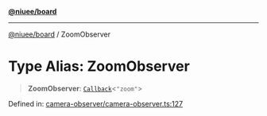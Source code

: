 [**@niuee/board**](../README.md)

***

[@niuee/board](../globals.md) / ZoomObserver

# Type Alias: ZoomObserver

> **ZoomObserver**: [`Callback`](Callback.md)\<`"zoom"`\>

Defined in: [camera-observer/camera-observer.ts:127](https://github.com/niuee/board/blob/e6c1edcccf6525a0cc9088782c7c4653e837f533/src/camera-observer/camera-observer.ts#L127)
